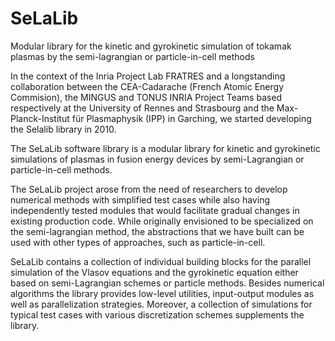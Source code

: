 # SeLaLib

Modular library for the kinetic and gyrokinetic simulation of tokamak plasmas by the semi-lagrangian or particle-in-cell methods

In the context of the Inria Project Lab FRATRES and a longstanding collaboration between the CEA-Cadarache (French Atomic Energy Commision), 
the MINGUS and TONUS INRIA Project Teams based respectively at the University of Rennes and Strasbourg and the Max-Planck-Institut für Plasmaphysik (IPP) 
in Garching, we started developing the Selalib library in 2010.

The SeLaLib software library is a modular library for kinetic and gyrokinetic simulations of plasmas 
in fusion energy devices by semi-Lagrangian or particle-in-cell methods.

The SeLaLib project arose from the need of researchers to develop numerical methods with simplified test 
cases while also having independently tested modules that would facilitate gradual changes in existing production code. 
While originally envisioned to be specialized on the semi-lagrangian method, the abstractions that we have built can be 
used with other types of approaches, such as particle-in-cell.

SeLaLib contains a collection of individual building blocks for the parallel simulation of the Vlasov equations 
and the gyrokinetic equation either based on semi-Lagrangian schemes or particle methods. Besides numerical algorithms 
the library provides low-level utilities, input-output modules as well as parallelization strategies. 
Moreover, a collection of simulations for typical test cases with various discretization schemes supplements the library.
